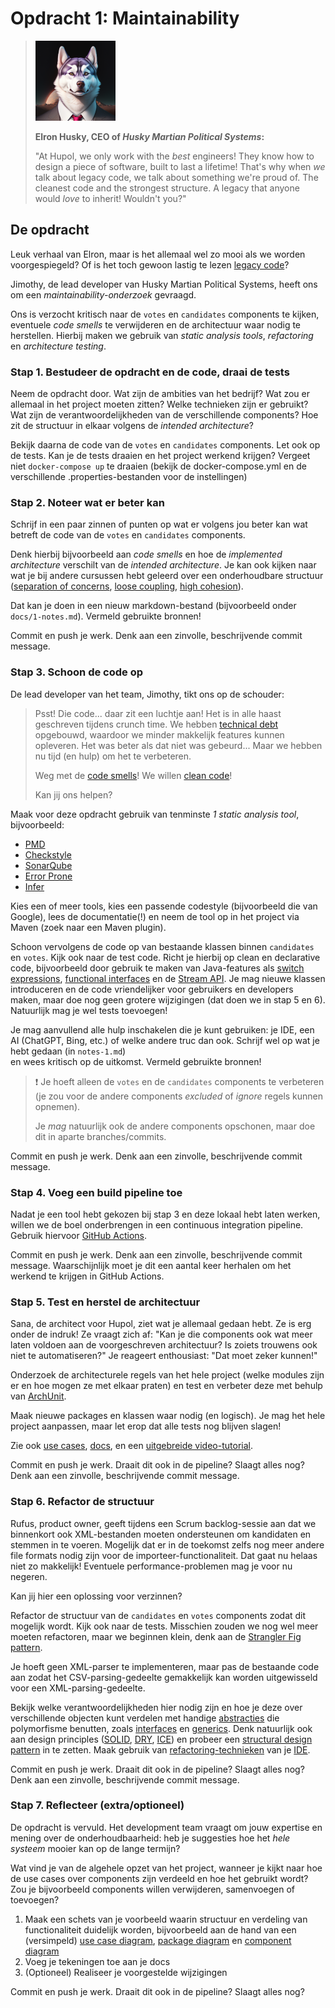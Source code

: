 # Opdracht 1: Maintainability

> ![Elron Husky, a husky dog in a suit](img/elron-husky.png)
>
> __Elron Husky, CEO of *Husky Martian Political Systems*:__
> 
> "At Hupol, we only work with the *best* engineers! They
> know how to design a piece of software,
> built to last a lifetime! That's why when
> *we* talk about legacy code, we talk about something
> we're proud of. The cleanest code and the strongest structure. 
> A legacy that anyone would *love* to inherit!
> Wouldn't you?"

## De opdracht
Leuk verhaal van Elron, maar is het allemaal wel zo
mooi als we worden voorgespiegeld? Of is het toch gewoon
lastig te lezen [legacy code](https://understandlegacycode.com/blog/what-is-legacy-code-is-it-code-without-tests/)?

Jimothy, de lead developer van Husky Martian Political Systems,
heeft ons om een *maintainability-onderzoek* gevraagd.

Ons is verzocht kritisch naar 
de `votes` en `candidates` components te kijken, 
eventuele *code smells* te verwijderen 
en de architectuur waar nodig te herstellen.
Hierbij maken we gebruik van *static analysis tools*,
*refactoring* en *architecture testing*.

### Stap 1. Bestudeer de opdracht en de code, draai de tests
Neem de opdracht door. Wat zijn de ambities van het bedrijf?
Wat zou er allemaal in het project moeten zitten?
Welke technieken zijn er gebruikt?
Wat zijn de verantwoordelijkheden van de verschillende components?
Hoe zit de structuur in elkaar volgens de *intended architecture*?

Bekijk daarna de code van
de `votes` en `candidates` components. Let ook op
de tests. Kan je de tests draaien en het project 
werkend krijgen? Vergeet niet `docker-compose up` te draaien
(bekijk de docker-compose.yml en de verschillende .properties-bestanden
voor de instellingen)

### Stap 2. Noteer wat er beter kan

Schrijf in een paar zinnen of punten op wat er volgens jou beter kan
wat betreft de code van de `votes` en `candidates` components.

Denk hierbij bijvoorbeeld aan *code smells* en hoe de *implemented architecture*
verschilt van de *intended architecture*. Je kan ook kijken naar wat je
bij andere cursussen hebt geleerd over een onderhoudbare structuur
([separation of concerns](https://www.arothuis.nl/posts/separation-of-concerns/), 
[loose coupling](https://en.wikipedia.org/wiki/Loose_coupling), 
[high cohesion](https://en.wikipedia.org/wiki/Cohesion_(computer_science))).

Dat kan je doen in een nieuw markdown-bestand
(bijvoorbeeld onder `docs/1-notes.md`). Vermeld gebruikte bronnen!

Commit en push je werk. 
Denk aan een zinvolle, beschrijvende commit message.

### Stap 3. Schoon de code op

De lead developer van het team, Jimothy, tikt ons op de schouder:

> Psst! Die code... daar zit een luchtje aan! Het is in alle haast
> geschreven tijdens crunch time. 
> We hebben [technical debt](https://en.wikipedia.org/wiki/Technical_debt) opgebouwd,
> waardoor we minder makkelijk features kunnen opleveren.
> Het was beter als dat niet was gebeurd... Maar we hebben nu tijd (en hulp)
> om het te verbeteren.
> 
> Weg met de [code smells](https://blog.codinghorror.com/code-smells/)! 
> We willen [clean code](https://www.pluralsight.com/blog/software-development/10-steps-to-clean-code)!
> 
> Kan jij ons helpen?

Maak voor deze opdracht gebruik van tenminste *1 static analysis tool*,
bijvoorbeeld:

* [PMD](https://docs.pmd-code.org/latest/)
* [Checkstyle](https://checkstyle.org/)
* [SonarQube](https://docs.sonarqube.org/latest/analyzing-source-code/languages/java/)
* [Error Prone](https://errorprone.info/) 
* [Infer](https://fbinfer.com/) 

Kies een of meer tools, kies een passende codestyle 
(bijvoorbeeld die van Google), lees de documentatie(!) en
neem de tool op in het project via Maven (zoek naar een Maven plugin).

Schoon vervolgens de code op van bestaande klassen binnen `candidates` en `votes`.
Kijk ook naar de test code.
Richt je hierbij op clean en declarative code, 
bijvoorbeeld door gebruik te maken van Java-features 
als [switch expressions](https://docs.oracle.com/en/java/javase/13/language/switch-expressions.html),
[functional interfaces](https://www.baeldung.com/java-8-functional-interfaces) 
en de [Stream API](https://stackify.com/streams-guide-java-8/). 
Je mag nieuwe klassen introduceren en de code vriendelijker voor
gebruikers en developers maken, maar doe nog geen grotere wijzigingen
(dat doen we in stap 5 en 6). Natuurlijk mag je wel tests toevoegen!

Je mag aanvullend alle hulp inschakelen die je kunt gebruiken:
je IDE, een AI (ChatGPT, Bing, etc.) of welke andere truc dan ook.
Schrijf wel op wat je hebt gedaan (in `notes-1.md`)  
en wees kritisch op de uitkomst. Vermeld gebruikte bronnen!

> ❗ Je hoeft alleen de `votes` en de `candidates` components
te verbeteren (je zou voor de andere components 
> *excluded* of *ignore* regels kunnen opnemen).
> 
> Je *mag* natuurlijk ook de andere components opschonen,
> maar doe dit in aparte branches/commits.
 
Commit en push je werk. 
Denk aan een zinvolle, beschrijvende commit message.

### Stap 4. Voeg een build pipeline toe

Nadat je een tool hebt gekozen bij stap 3 en deze lokaal hebt
laten werken, willen we de boel onderbrengen in een continuous integration
pipeline. Gebruik hiervoor 
[GitHub Actions](https://docs.github.com/en/actions/automating-builds-and-tests/building-and-testing-java-with-maven).

Commit en push je werk.
Denk aan een zinvolle, beschrijvende commit message.
Waarschijnlijk moet je dit een aantal keer herhalen
om het werkend te krijgen in GitHub Actions.

### Stap 5. Test en herstel de architectuur

Sana, de architect voor Hupol, ziet wat je allemaal gedaan hebt.
Ze is erg onder de indruk! Ze vraagt zich af: 
"Kan je die components ook wat meer laten voldoen aan de 
voorgeschreven architectuur? Is zoiets trouwens ook niet te automatiseren?"
Je reageert enthousiast: "Dat moet zeker kunnen!"

Onderzoek de architecturele regels van het hele project
(welke modules zijn er en hoe mogen ze met elkaar praten)
en test en verbeter deze met behulp van 
[ArchUnit](https://www.archunit.org/getting-started).

Maak nieuwe packages en klassen waar nodig (en logisch).
Je mag het hele project aanpassen, maar let erop dat alle
tests nog blijven slagen!

Zie ook
[use cases](https://www.archunit.org/use-cases),
[docs](https://www.archunit.org/userguide/html/000_Index.html),
en een [uitgebreide video-tutorial](https://www.youtube.com/watch?v=_ZUtb_hsm4Q).

Commit en push je werk. Draait dit ook in de pipeline? Slaagt alles nog?
Denk aan een zinvolle, beschrijvende commit message.

### Stap 6. Refactor de structuur
Rufus, product owner, geeft tijdens een Scrum backlog-sessie aan 
dat we binnenkort ook XML-bestanden moeten ondersteunen
om kandidaten en stemmen in te voeren. Mogelijk dat er in de toekomst 
zelfs nog meer andere file formats nodig zijn voor de importeer-functionaliteit.
Dat gaat nu helaas niet zo makkelijk! Eventuele performance-problemen 
mag je voor nu negeren.

Kan jij hier een oplossing voor verzinnen?

Refactor de structuur van de `candidates` en `votes` components 
zodat dit mogelijk wordt. Kijk ook naar de tests. Misschien zouden we nog wel meer
moeten refactoren, maar we beginnen klein, denk aan de
[Strangler Fig pattern](https://martinfowler.com/bliki/StranglerFigApplication.html).

Je hoeft geen XML-parser te implementeren, maar pas de bestaande code 
aan zodat het CSV-parsing-gedeelte gemakkelijk kan worden uitgewisseld
voor een XML-parsing-gedeelte.

Bekijk welke verantwoordelijkheden hier nodig zijn en hoe je deze
over verschillende objecten kunt verdelen met handige 
[abstracties](https://www.arothuis.nl/posts/the-object-model/#1-abstraction)
die polymorfisme benutten, 
zoals [interfaces](https://dzone.com/articles/learning-java-what-vs-why) en 
[generics](https://www.baeldung.com/java-generics).
Denk natuurlijk ook aan design principles 
([SOLID](https://www.freecodecamp.org/news/solid-principles-explained-in-plain-english/),
[DRY](https://en.wikipedia.org/wiki/Don%27t_repeat_yourself), 
[ICE](https://en.wikibooks.org/wiki/A-level_Computing/AQA/Paper_1/Fundamentals_of_programming/Design_Principles_in_Object-Oriented_Programming))
en probeer een [structural design pattern](https://refactoring.guru/design-patterns/structural-patterns) in te zetten.
Maak gebruik van [refactoring-technieken](https://refactoring.guru/refactoring) 
van je [IDE](https://blog.jetbrains.com/idea/2020/12/3-ways-to-refactor-your-code-in-intellij-idea/).

Commit en push je werk. Draait dit ook in de pipeline? Slaagt alles nog?
Denk aan een zinvolle, beschrijvende commit message.

### Stap 7. Reflecteer (extra/optioneel)
De opdracht is vervuld. Het development team vraagt 
om jouw expertise en mening over de onderhoudbaarheid:
heb je suggesties hoe het *hele systeem* mooier kan op de lange termijn?

Wat vind je van de algehele opzet van het project,
wanneer je kijkt naar hoe de use cases over components zijn verdeeld
en hoe het gebruikt wordt?
Zou je bijvoorbeeld components willen verwijderen, samenvoegen of toevoegen?

1. Maak een schets van je voorbeeld waarin structuur 
en verdeling van functionaliteit duidelijk worden, bijvoorbeeld aan de hand van een (versimpeld)
[use case diagram](https://www.visual-paradigm.com/guide/uml-unified-modeling-language/what-is-use-case-diagram/),
[package diagram](https://www.visual-paradigm.com/guide/uml-unified-modeling-language/what-is-package-diagram/) en
[component diagram](https://www.visual-paradigm.com/guide/uml-unified-modeling-language/what-is-component-diagram/)
2. Voeg je tekeningen toe aan je docs
3. (Optioneel) Realiseer je voorgestelde wijzigingen

Commit en push je werk. Draait dit ook in de pipeline? Slaagt alles nog?